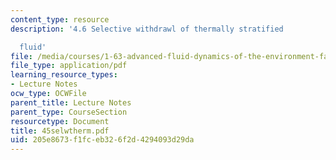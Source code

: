 ```yaml
---
content_type: resource
description: '4.6 Selective withdrawl of thermally stratified

  fluid'
file: /media/courses/1-63-advanced-fluid-dynamics-of-the-environment-fall-2002/205e8673f1fceb326f2d4294093d29da_45selwtherm.pdf
file_type: application/pdf
learning_resource_types:
- Lecture Notes
ocw_type: OCWFile
parent_title: Lecture Notes
parent_type: CourseSection
resourcetype: Document
title: 45selwtherm.pdf
uid: 205e8673-f1fc-eb32-6f2d-4294093d29da
---
```


